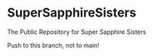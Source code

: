 # SuperSapphireSisters
The Public Repository for Super Sapphire Sisters

Push to this branch, not to main!
